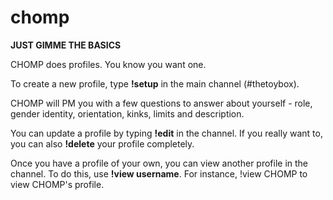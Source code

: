 # chomp

<strong>JUST GIMME THE BASICS</strong>

CHOMP does profiles. You know you want one.

To create a new profile, type <strong>!setup</strong> in the main channel (#thetoybox).

CHOMP will PM you with a few questions to answer about yourself -
role, gender identity, orientation, kinks, limits and description.

You can update a profile by typing <strong>!edit</strong> in the channel.
If you really want to, you can also <strong>!delete</strong> your profile completely.

Once you have a profile of your own, you can view another profile in the channel.
To do this, use <strong>!view username</strong>. For instance, !view CHOMP to view CHOMP's profile.
